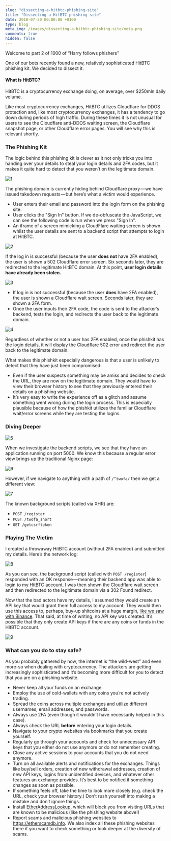 ```yaml
---
slug: "dissecting-a-hitbtc-phishing-site"
title: "Dissecting a HitBTC phishing site"
date: 2018-07-30 00:00:00 +0100
type: blog
meta_img: /images/dissecting-a-hitbtc-phishing-site/meta.png 
comments: true
hidden: false
---
```


Welcome to part 2 of 1000 of “Harry follows phishers”

One of our bots recently found a new, relatively sophisticated HitBTC phishing kit. We decided to dissect it.

#### What is HitBTC?

HitBTC is a cryptocurrency exchange doing, on average, over $250mln daily volume.

Like most cryptocurrency exchanges, HitBTC utilizes Cloudflare for DDOS protection and, like most cryptocurrency exchanges, it has a tendency to go down during periods of high traffic. During these times it is not unusual for users to see the Cloudflare anti-DDOS waiting screen, the Cloudflare snapshot page, or other Cloudflare error pages. You will see why this is relevant shortly.

### The Phishing Kit

The logic behind this phishing kit is clever as it not only tricks you into handing over your details to steal your login details and 2FA codes, but it makes it quite hard to detect that you weren’t on the legitimate domain.

![1](./images/dissecting-a-hitbtc-phishing-site/1.png)

The phishing domain is currently hiding behind Cloudflare proxy — we have issued takedown requests — but here’s what a victim would experience.

* User enters their email and password into the login form on the phishing site.
* User clicks the "Sign In" button. If we de-obfuscate the JavaScript, we can see the following code is run when we press "Sign In".
* An iframe of a screen mimicking a CloudFlare waiting screen is shown whilst the user details are sent to a backend script that attempts to login at HitBTC.

![2](./images/dissecting-a-hitbtc-phishing-site/2.png)

If the log in is successful (because the user **does not** have 2FA enabled), the user is shown a 502 Cloudflare error screen. Six seconds later, they are redirected to the legitimate HitBTC domain. At this point, **user login details have already been stolen.**

![3](./images/dissecting-a-hitbtc-phishing-site/3.png)

* If log in is not successful (because the user **does** have 2FA enabled), the user is shown a Cloudflare wait screen. Seconds later, they are shown a 2FA form.
* Once the user inputs their 2FA code, the code is sent to the attacker’s backend, tests the login, and redirects the user back to the legitimate domain.

![4](./images/dissecting-a-hitbtc-phishing-site/4.png)

Regardless of whether or not a user has 2FA enabled, once the phishkit has the login details, it will display the Cloudflare 502 error and redirect the user back to the legitimate domain.

What makes this phishkit especially dangerous is that a user is unlikely to detect that they have just been compromised:

* Even if the user suspects something may be amiss and decides to check the URL, they are now on the legitimate domain. They would have to view their browser history to see that they previously entered their details on a phishing website.
* It’s very easy to write the experience off as a glitch and assume something went wrong during the login process. This is especially plausible because of how the phishkit utilizes the familiar Cloudflare wait/error screens while they are testing the logins.

### Diving Deeper

![5](./images/dissecting-a-hitbtc-phishing-site/5.png)

When we investigate the backend scripts, we see that they have an application running on port 5000. We know this because a regular error view brings up the traditional Nginx page:

![6](./images/dissecting-a-hitbtc-phishing-site/6.png)

However, if we navigate to anything with a path of `/^twofa/` then we get a different view:

![7](./images/dissecting-a-hitbtc-phishing-site/7.png)

The known background scripts (called via XHR) are:
* `POST /register`
* `POST /twofa_short`
* `GET /getcsrftoken`

### Playing The Victim

I created a throwaway HitBTC account (without 2FA enabled) and submitted my details. Here’s the network log:

![8](./images/dissecting-a-hitbtc-phishing-site/8.png)

As you can see, the background script (called with `POST /register`) responded with an OK response — meaning their backend app was able to login to my HitBTC account. I was then shown the Cloudflare wait screen and then redirected to the legitimate domain via a 302 Found redirect.

Now that the bad actors have my details, I assumed they would create an API key that would grant them full access to my account. They would then use this access to, perhaps, buy-up shitcoins at a huge margin, [like we saw with Binance](https://www.reddit.com/r/BinanceExchange/comments/82pj5p/please_read_regarding_unauthorized_market_sells/). That said, at time of writing, no API key was created. It’s possible that they only create API keys if there are any coins or funds in the HitBTC account.

![9](./images/dissecting-a-hitbtc-phishing-site/9.png)

### What can you do to stay safe?

As you probably gathered by now, the internet is “the wild-west” and even more-so when dealing with cryptocurrency. The attackers are getting increasingly sophisticated and it’s becoming more difficult for you to detect that you are on a phishing website.

* Never keep all your funds on an exchange.
* Employ the use of cold-wallets with any coins you’re not actively trading.
* Spread the coins across multiple exchanges and utilize different usernames, email addresses, and passwords.
* Always use 2FA (even though it wouldn’t have necessarily helped in this case).
* Always check the URL **before** entering your login details.
* Navigate to your crypto websites via bookmarks that you create yourself.
* Regularly go through your accounts and check for unnecessary API keys that you either do not use anymore or do not remember creating.
* Close any active sessions to your accounts that you do not need anymore.
* Turn on all available alerts and notifications for the exchanges. Things like buy/sell orders, creation of new withdrawal addresses, creation of new API keys, logins from unidentified devices, and whatever other features an exchange provides. It’s best to be notified if something changes as soon as possible.
* If something feels off, take the time to look more closely (e.g. check the URL, check your browser history.) Don’t rush yourself into making a mistake and don’t ignore things.
* Install [EtherAddressLookup](https://chrome.google.com/webstore/detail/etheraddresslookup/pdknmigbbbhmllnmgdfalmedcmcefdfn), which will block you from visiting URLs that are known to be malicious (like the phishing website above!)
* Report scams and malicious phishing websites to https://etherscamdb.info. We also index all these phishing websites there if you want to check something or look deeper at the diversity of scams.